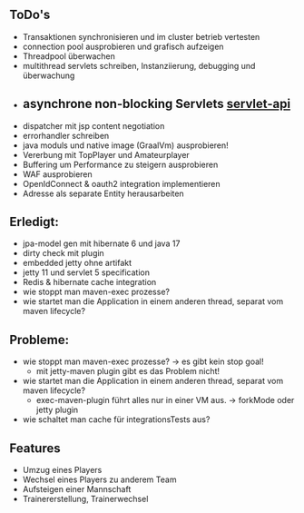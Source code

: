 ## ToDo's

- Transaktionen synchronisieren und im cluster betrieb vertesten
- connection pool ausprobieren und grafisch aufzeigen
- Threadpool überwachen
- multithread servlets schreiben, Instanziierung, debugging und überwachung
- asynchrone non-blocking Servlets [servlet-api](https://jakarta.ee/specifications/servlet/5.0/jakarta-servlet-spec-5.0#asynchronous-processing)
  - 
- dispatcher mit jsp content negotiation
- errorhandler schreiben
- java moduls und native image (GraalVm) ausprobieren!
- Vererbung mit TopPlayer und Amateurplayer
- Buffering um Performance zu steigern ausprobieren
- WAF ausprobieren
- OpenIdConnect & oauth2 integration implementieren
- Adresse als separate Entity herausarbeiten


## Erledigt:

- jpa-model gen mit hibernate 6 und java 17
- dirty check mit plugin
- embedded jetty ohne artifakt
- jetty 11 und servlet 5 specification
- Redis & hibernate cache integration
- wie stoppt man maven-exec prozesse?
- wie startet man die Application in einem anderen thread, separat vom maven lifecycle?



## Probleme:
- wie stoppt man maven-exec prozesse? -> es gibt kein stop goal!
  - mit jetty-maven plugin gibt es das Problem nicht!
- wie startet man die Application in einem anderen thread, separat vom maven lifecycle?
  - exec-maven-plugin führt alles nur in einer VM aus. -> forkMode oder jetty plugin
- wie schaltet man cache für integrationsTests aus?


## Features
- Umzug eines Players
- Wechsel eines Players zu anderem Team
- Aufsteigen einer Mannschaft
- Trainererstellung, Trainerwechsel